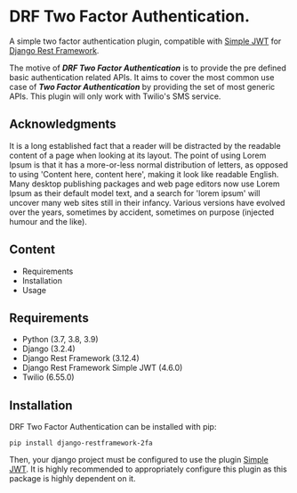 <h1> DRF Two Factor Authentication. </h1>

A simple two factor authentication plugin, compatible with  <a href="https://pypi.org/project/djangorestframework-simplejwt/">Simple JWT<a> for <a href="https://www.django-rest-framework.org/">Django Rest Framework</a>.


The motive of ***DRF Two Factor Authentication*** is to provide the pre defined basic authentication related APIs. It aims to cover the most common use case of ***Two Factor Authentication*** by providing the set of most generic APIs. This plugin will only work with Twilio's SMS service.


## Acknowledgments

It is a long established fact that a reader will be distracted by the readable content of a page when looking at its layout. The point of using Lorem Ipsum is that it has a more-or-less normal distribution of letters, as opposed to using 'Content here, content here', making it look like readable English. Many desktop publishing packages and web page editors now use Lorem Ipsum as their default model text, and a search for 'lorem ipsum' will uncover many web sites still in their infancy. Various versions have evolved over the years, sometimes by accident, sometimes on purpose (injected humour and the like).


## Content

- Requirements
- Installation
- Usage



## Requirements 

- Python (3.7, 3.8, 3.9)
- Django (3.2.4)
- Django Rest Framework (3.12.4)
- Django Rest Framework Simple JWT (4.6.0)
- Twilio (6.55.0)

## Installation

DRF Two Factor Authentication can be installed with pip:

```
pip install django-restframework-2fa
```


Then, your django project must be configured to use the plugin <a href="https://pypi.org/project/djangorestframework-simplejwt/">Simple JWT<a>. It is highly recommended to appropriately configure this plugin as this package is highly dependent on it.